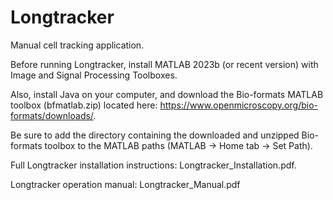 # Longtracker
Manual cell tracking application. 

Before running Longtracker, install MATLAB 2023b (or recent version) with Image and Signal Processing Toolboxes.

Also, install Java on your computer, and download the Bio-formats MATLAB toolbox (bfmatlab.zip) located here: https://www.openmicroscopy.org/bio-formats/downloads/.

Be sure to add the directory containing the downloaded and unzipped Bio-formats toolbox to the MATLAB paths (MATLAB -> Home tab -> Set Path).

Full Longtracker installation instructions: Longtracker_Installation.pdf.

Longtracker operation manual: Longtracker_Manual.pdf
